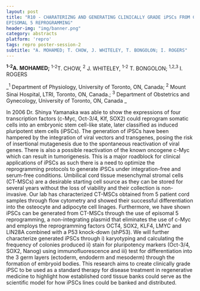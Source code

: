 ```yaml
---
layout: post
title: "R10 - CHARATERIZNG AND GENERATING CLINICALLY GRADE iPSCs FROM CT-MSCs USING
EPISOMAL 5 REPROGRAMMING"
header-img: "img/banner.png"
category: abstracts
platform: 'repro'
tags: repro poster-session-2
subtitle: "A. MOHAMED; T. CHOW, J. WHITELEY, T. BONGOLON; I. ROGERS"
---
```

__<sup>1-2</sup>A. MOHAMED;__ <sup>1-2</sup>T. CHOW, <sup>2</sup> J. WHITELEY, <sup>1-2</sup> T. BONGOLON;
<sup>1,2,3</sup> I. ROGERS

_<sup>1</sup> Department of Physiology, University of Toronto, ON, Canada; <sup>2</sup>
Mount Sinai Hospital, LTRI, Toronto, ON, Canada.; <sup>3</sup> Department of
Obstetrics and Gynecology, University of Toronto, ON, Canada _

In 2006 Dr. Shinya Yamanaka was able to show the expressions of four
transcription factors (c-Myc, Oct-3/4, Klf, SOX2) could reprogram
somatic cells into an embryonic stem cell-like state, later classified
as induced pluripotent stem cells (iPSCs). The generation of iPSCs have
been hampered by the integration of viral vectors and transgenes, posing
the risk of insertional mutagenesis due to the spontaneous reactivation
of viral genes. There is also a possible reactivation of the known
oncogene c-Myc which can result in tumorigenesis. This is a major
roadblock for clinical applications of iPSCs as such there is a need to
optimize the reprogramming protocols to generate iPSCs under
integration-free and serum-free conditions. Umbilical cord tissue
mesenchymal stromal cells (CT-MSCs) are a desirable starting cell source
as they can be stored for several years without the loss of viability
and their collection is non-invasive. Our lab has characterized CT-MSCs
obtained from 5 patient cord samples through flow cytometry and showed
their successful differentiation into the osteocyte and adipocyte cell
linages. Furthermore, we have shown iPSCs can be generated from CT-MSCs
through the use of episomal 5 reprogramming, a non-integrating plasmid
that eliminates the use of c-Myc and employs the reprogramming factors
OCT4, SOX2, KLF4, LMYC and LIN28A combined with a P53 knock-down
(shP53). We will further characterize generated iPSCs through i)
karyotyping and calculating the frequency of colonies produced ii) stain
for pluripotency markers (Oct-3/4, SOX2, Nanog) using immunofluorescence
and iii) test for differentiation into the 3 germ layers (ectoderm,
endoderm and mesoderm) through the formation of embryoid bodies. This
research aims to create clinically grade iPSC to be used as a standard
therapy for disease treatment in regenerative medicine to highlight how
established cord tissue banks could serve as the scientific model for
how iPSCs lines could be banked and distributed.

